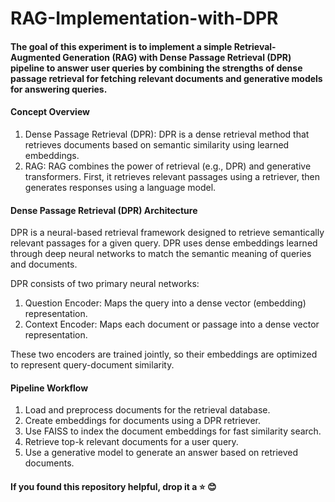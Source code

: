 # RAG-Implementation-with-DPR

#### The goal of this experiment is to implement a simple Retrieval-Augmented Generation (RAG) with Dense Passage Retrieval (DPR) pipeline to answer user queries by combining the strengths of dense passage retrieval for fetching relevant documents and generative models for answering queries.

#### Concept Overview

1. Dense Passage Retrieval (DPR): DPR is a dense retrieval method that retrieves documents based on semantic similarity using learned embeddings.
2. RAG: RAG combines the power of retrieval (e.g., DPR) and generative transformers. First, it retrieves relevant passages using a retriever, then generates responses using a language model.

#### Dense Passage Retrieval (DPR) Architecture

DPR is a neural-based retrieval framework designed to retrieve semantically relevant passages for a given query. DPR uses dense embeddings learned through deep neural networks to match the semantic meaning of queries and documents.

DPR consists of two primary neural networks:
1. Question Encoder: Maps the query into a dense vector (embedding) representation.
2. Context Encoder: Maps each document or passage into a dense vector representation.

These two encoders are trained jointly, so their embeddings are optimized to represent query-document similarity.

#### Pipeline Workflow
1. Load and preprocess documents for the retrieval database.
2. Create embeddings for documents using a DPR retriever.
3. Use FAISS to index the document embeddings for fast similarity search.
4. Retrieve top-k relevant documents for a user query.
5. Use a generative model to generate an answer based on retrieved documents.

#### If you found this repository helpful, drop it a &#11088; &#128522;
